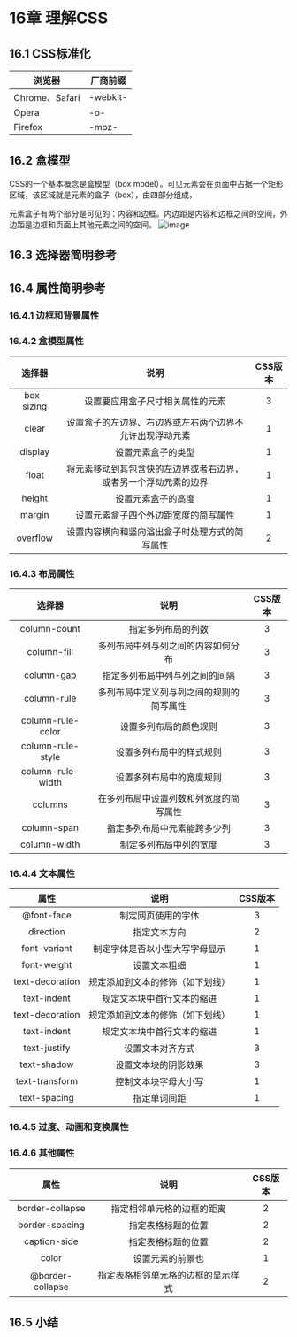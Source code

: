 # 16章 理解CSS #

## 16.1 CSS标准化 ##

|浏览器 | 厂商前缀 |
|------|---------|
|Chrome、Safari|-webkit-|
|Opera|-o-|
|Firefox|-moz-|

## 16.2 盒模型 ##
CSS的一个基本概念是盒模型（box model）。可见元素会在页面中占据一个矩形区域，该区域就是元素的盒子（box），由四部分组成，

元素盒子有两个部分是可见的：内容和边框。内边距是内容和边框之间的空间，外边距是边框和页面上其他元素之间的空间。
![image](../img/1.jpg)

## 16.3 选择器简明参考 ##

## 16.4 属性简明参考 ##

### 16.4.1 边框和背景属性 ###

### 16.4.2 盒模型属性 ###
|选择器|说明|CSS版本|
|:----:|:---:|:----:|
|box-sizing|设置要应用盒子尺寸相关属性的元素|3|
|clear|设置盒子的左边界、右边界或左右两个边界不允许出现浮动元素|1|
|display|设置元素盒子的类型|1|
|float|将元素移动到其包含快的左边界或者右边界，或者另一个浮动元素的边界|1|
|height|设置元素盒子的高度|1|
|margin|设置元素盒子四个外边距宽度的简写属性|1|
|overflow|设置内容横向和竖向溢出盒子时处理方式的简写属性|2|

### 16.4.3 布局属性 ###
|选择器|说明|CSS版本|
|:----:|:---:|:----:|
|column-count|指定多列布局的列数|3|
|column-fill|多列布局中列与列之间的内容如何分布|3|
|column-gap|指定多列布局中列与列之间的间隔|3|
|column-rule|多列布局中定义列与列之间的规则的简写属性|3|
|column-rule-color|设置多列布局的颜色规则|3|
|column-rule-style|设置多列布局中的样式规则|3|
|column-rule-width|设置多列布局中的宽度规则|3|
|columns|在多列布局中设置列数和列宽度的简写属性|3|
|column-span|指定多列布局中元素能跨多少列|3|
|column-width|制定多列布局中列的宽度|3|

### 16.4.4 文本属性 ###
|属性|说明|CSS版本|
|:----:|:---:|:----:|
|@font-face|制定网页使用的字体|3|
|direction|指定文本方向|2|
|font-variant|制定字体是否以小型大写字母显示|1|
|font-weight|设置文本粗细|1|
|text-decoration|规定添加到文本的修饰（如下划线）|1|
|text-indent|规定文本块中首行文本的缩进|1|
|text-decoration|规定添加到文本的修饰（如下划线）|1|
|text-indent|规定文本块中首行文本的缩进|1|
|text-justify|设置文本对齐方式|3|
|text-shadow|设置文本块的阴影效果|3|
|text-transform|控制文本块字母大小写|1|
|text-spacing|指定单词间距|1|

### 16.4.5 过度、动画和变换属性 ###

### 16.4.6 其他属性 ###
|属性|说明|CSS版本|
|:----:|:---:|:----:|
|border-collapse|指定相邻单元格的边框的距离|2|
|border-spacing|指定表格标题的位置|2|
|caption-side|指定表格标题的位置|2|
|color|设置元素的前景也|1|
|@border-collapse|指定表格相邻单元格的边框的显示样式|2|

##  16.5 小结  ##



